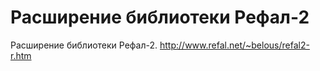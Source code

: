 # Расширение библиотеки Рефал-2 
Расширение библиотеки Рефал-2.
http://www.refal.net/~belous/refal2-r.htm